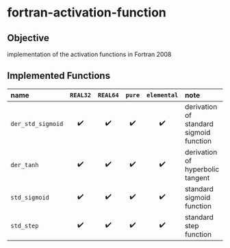 # fortran-activation-function #

## Objective ##

implementation of the activation functions in Fortran 2008

## Implemented Functions ##

|name|`REAL32`|`REAL64`|`pure`|`elemental`|note|
|:-|:-:|:-:|:-:|:-:|:-|
|`der_std_sigmoid`|:heavy_check_mark:|:heavy_check_mark:|:heavy_check_mark:|:heavy_check_mark:|derivation of standard sigmoid function|
|`der_tanh`|:heavy_check_mark:|:heavy_check_mark:|:heavy_check_mark:|:heavy_check_mark:|derivation of hyperbolic tangent|
|`std_sigmoid`|:heavy_check_mark:|:heavy_check_mark:|:heavy_check_mark:|:heavy_check_mark:|standard sigmoid function|
|`std_step`|:heavy_check_mark:|:heavy_check_mark:|:heavy_check_mark:|:heavy_check_mark:|standard step function|

<!-- EOF -->
